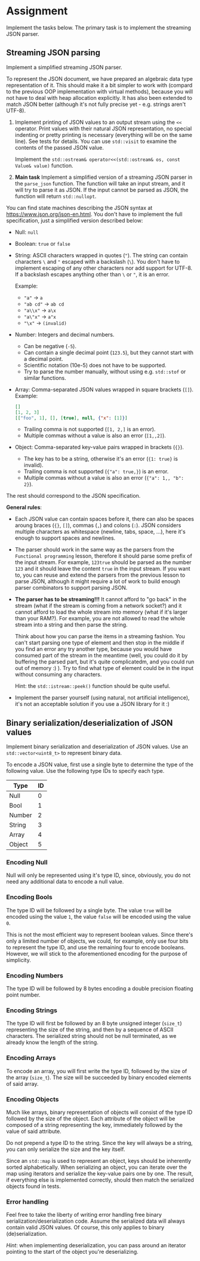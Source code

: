 # Assignment
Implement the tasks below. The primary task is to implement the streaming JSON parser.

## Streaming JSON parsing
Implement a simplified streaming JSON parser.

To represent the JSON document, we have prepared an algebraic data type representation of it.
This should make it a bit simpler to work with (compard to the previous OOP implementation with virtual
methods), because you will not have to deal with heap allocation explicitly.
It has also been extended to match JSON better (although it's not fully precise yet - e.g. strings
aren't UTF-8).

1) Implement printing of JSON values to an output stream using the `<<` operator.
Print values with their natural JSON representation, no special indenting or pretty printing
is necessary (everything will be on the same line). See tests for details. You can use `std::visit`
to examine the contents of the passed JSON value.

    Implement the `std::ostream& operator<<(std::ostream& os, const Value& value)` function.

2) **Main task** Implement a simplified version of a streaming JSON parser in the `parse_json`
function. The function will take an input stream, and it will try to parse it as JSON. If the
input cannot be parsed as JSON, the function will return `std::nullopt`.

You can find state machines describing the JSON syntax at https://www.json.org/json-en.html.
You don't have to implement the full specification, just a simplified version described below:

- Null: `null`
- Boolean: `true` or `false`
- String: ASCII characters wrapped in quotes (`"`). The string can contain characters `\` and `"`
escaped with a backslash (`\`). You don't have to implement escaping of any other characters nor
add support for UTF-8. If a backslash escapes anything other than `\` or `"`, it is an error.

  Example:
  - `"a"` -> `a`
  - `"ab cd"` -> `ab cd`
  - `"a\\x"` -> `a\x`
  - `"a\"x"` -> `a"x`
  - `"\x"` -> `(invalid)`

- Number: Integers and decimal numbers.
  - Can be negative (`-5`).
  - Can contain a single decimal point (`123.5`), but they cannot start with a decimal point.
  - Scientific notation (10e-5) does not have to be supported.
  - Try to parse the number manually, without using e.g. `std::stof` or similar functions.

- Array: Comma-separated JSON values wrapped in square brackets (`[]`).
  Example:
  ```json
  []
  [1, 2, 3]
  [["foo", 1], [], [true], null, {"x": [1]}]
  ```
  - Trailing comma is not supported (`[1, 2,]` is an error).
  - Multiple commas without a value is also an error (`[1,,2]`).

- Object: Comma-separated key-value pairs wrapped in brackets (`{}`).
  - The key has to be a string, otherwise it's an error (`{1: true}` is invalid).
  - Trailing comma is not supported (`{"a": true,}`) is an error.
  - Multiple commas without a value is also an error (`{"a": 1,, "b": 2}`).

The rest should correspond to the JSON specification.

**General rules**:
- Each JSON value can contain spaces before it, there can also be spaces aroung braces (`{}`, `[]`),
commas (`,`) and colons (`:`). JSON considers multiple characters as whitespace (newline, tabs, space,
...), here it's enough to support spaces and newlines.
- The parser should work in the same way as the parsers from the `Functional programming` lesson,
therefore it should parse some prefix of the input stream. For example, `123true` should be parsed
as the number `123` and it should leave the content `true` in the input stream. If you want to, you
can reuse and extend the parsers from the previous lesson to parse JSON, although it might require a
lot of work to build enough parser combinators to support parsing JSON.  
- **The parser has to be streaming!!!** It cannot afford to "go back" in the stream (what if the stream
is coming from a network socket?) and it cannot afford to load the whole stream into memory (what
if it's larger than your RAM?). For example, you are not allowed to read the whole stream into
a string and then parse the string.

  Think about how you can parse the items in a streaming fashion. You can't start parsing one
  type of element and then stop in the middle if you find an error any try another type, because
  you would have consumed part of the stream in the meantime (well, you could do it by buffering
  the parsed part, but it's quite complicatedm, and you could run out of memory :) ). Try to find what
  type of element could be in the input without consuming any characters.

  Hint: the `std::istream::peek()` function should be quite useful.
- Implement the parser yourself (using natural, not artificial intelligence), it's not an acceptable solution if you use a JSON library for
it :)

## Binary serialization/deserialization of JSON values

Implement binary serialization and deserialization of JSON values. Use an `std::vector<uint8_t>` to
represent binary data.

To encode a JSON value, first use a single byte to determine the type of the following value.
Use the following type IDs to specify each type.

| Type   | ID |
|--------|----|
| Null   | 0  |
| Bool   | 1  |
| Number | 2  |
| String | 3  |
| Array  | 4  |
| Object | 5  |

### Encoding Null

Null will only be represented using it's type ID, since, obviously, you do not need any additional data
to encode a null value.

### Encoding Bools

The type ID will be followed by a single byte. The value `true` will be encoded using the value `1`,
the value `false` will be encoded using the value `0`.

This is not the most efficient way to represent boolean values. Since there's only a limited number
of objects, we could, for example, only use four bits to represent the type ID, and use the remaining
four to encode booleans. However, we will stick to the aforementioned encoding for the purpose
of simplicity.

### Encoding Numbers

The type ID will be followed by 8 bytes encoding a double precision floating point number.

### Encoding Strings

The type ID will first be followed by an 8 byte unsigned integer (`size_t`) representing the size
of the string, and then by a sequence of ASCII characters. The serialized string should not be null
terminated, as we already know the length of the string.

### Encoding Arrays

To encode an array, you will first write the type ID, followed by the size of the array (`size_t`).
The size will be succeeded by binary encoded elements of said array.

### Encoding Objects

Much like arrays, binary representation of objects will consist of the type ID followed by the size
of the object. Each attribute of the object will be composed of a string representing the key,
immediately followed by the value of said attribute.

Do not prepend a type ID to the string. Since the key will always be a string, you can only serialize
the size and the key itself.

Since an `std::map` is used to represent an object, keys should be inherently sorted alphabetically.
When serializing an object, you can iterate over the map using iterators and serialize the key-value
pairs one by one. The result, if everything else is implemented correctly, should then match the
serialized objects found in tests.

### Error handling

Feel free to take the liberty of writing error handling free binary serialization/deserialization
code. Assume the serialized data will always contain valid JSON values. Of course, this only
applies to binary (de)serialization.

*Hint*: when implementing deserialization, you can pass around an iterator pointing to the start
of the object you're deserializing.

